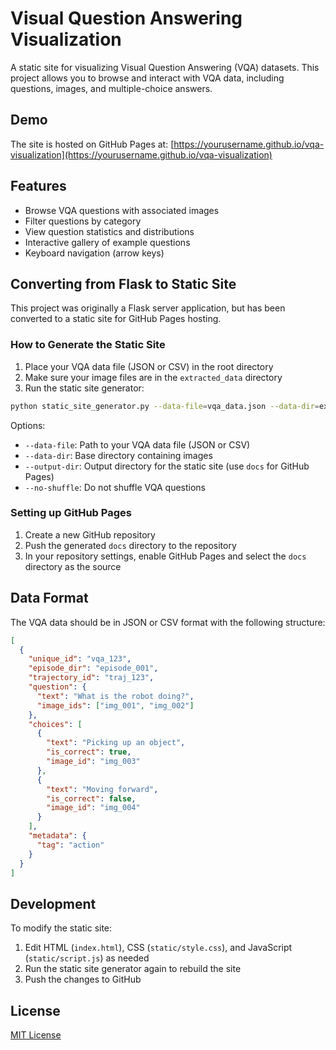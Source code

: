 # Visual Question Answering Visualization

A static site for visualizing Visual Question Answering (VQA) datasets. This project allows you to browse and interact with VQA data, including questions, images, and multiple-choice answers.

## Demo

The site is hosted on GitHub Pages at: [https://yourusername.github.io/vqa-visualization](https://yourusername.github.io/vqa-visualization)

## Features

- Browse VQA questions with associated images
- Filter questions by category
- View question statistics and distributions
- Interactive gallery of example questions
- Keyboard navigation (arrow keys)

## Converting from Flask to Static Site

This project was originally a Flask server application, but has been converted to a static site for GitHub Pages hosting.

### How to Generate the Static Site

1. Place your VQA data file (JSON or CSV) in the root directory
2. Make sure your image files are in the `extracted_data` directory
3. Run the static site generator:

```bash
python static_site_generator.py --data-file=vqa_data.json --data-dir=extracted_data --output-dir=docs
```

Options:
- `--data-file`: Path to your VQA data file (JSON or CSV)
- `--data-dir`: Base directory containing images
- `--output-dir`: Output directory for the static site (use `docs` for GitHub Pages)
- `--no-shuffle`: Do not shuffle VQA questions

### Setting up GitHub Pages

1. Create a new GitHub repository
2. Push the generated `docs` directory to the repository
3. In your repository settings, enable GitHub Pages and select the `docs` directory as the source

## Data Format

The VQA data should be in JSON or CSV format with the following structure:

```json
[
  {
    "unique_id": "vqa_123",
    "episode_dir": "episode_001",
    "trajectory_id": "traj_123",
    "question": {
      "text": "What is the robot doing?",
      "image_ids": ["img_001", "img_002"]
    },
    "choices": [
      {
        "text": "Picking up an object",
        "is_correct": true,
        "image_id": "img_003"
      },
      {
        "text": "Moving forward",
        "is_correct": false,
        "image_id": "img_004"
      }
    ],
    "metadata": {
      "tag": "action"
    }
  }
]
```

## Development

To modify the static site:

1. Edit HTML (`index.html`), CSS (`static/style.css`), and JavaScript (`static/script.js`) as needed
2. Run the static site generator again to rebuild the site
3. Push the changes to GitHub

## License

[MIT License](LICENSE)
